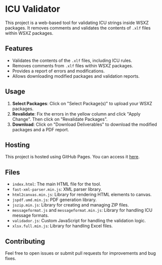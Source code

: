 # ICU Validator

This project is a web-based tool for validating ICU strings inside WSXZ packages. 
It removes comments and validates the contents of `.xlf` files within WSXZ packages.

## Features

- Validates the contents of the `.xlf` files, including ICU rules.
- Removes comments from `.xlf` files within WSXZ packages.
- Provides a report of errors and modifications.
- Allows downloading modified packages and validation reports.

## Usage

1. **Select Packages**: Click on "Select Package(s)" to upload your WSXZ packages.
2. **Revalidate**: Fix the errors in the yellow column and click "Apply Change". Then click on "Revalidate Packages".
3. **Download**: Click on "Download Deliverables" to download the modified packages and a PDF report.

## Hosting

This project is hosted using GitHub Pages. 
You can access it [here](https://lcapy.github.io/ICU-Validator/).

## Files

- `index.html`: The main HTML file for the tool.
- `fast-xml-parser.min.js`: XML parser library.
- `html2canvas.min.js`: Library for rendering HTML elements to canvas.
- `jspdf.umd.min.js`: PDF generation library.
- `jszip.min.js`: Library for creating and managing ZIP files.
- `messageformat.js` and `messageformat.min.js`: Library for handling ICU message formats.
- `validador.js`: Custom JavaScript for handling the validation logic.
- `xlsx.full.min.js`: Library for handling Excel files.

## Contributing

Feel free to open issues or submit pull requests for improvements and bug fixes.
